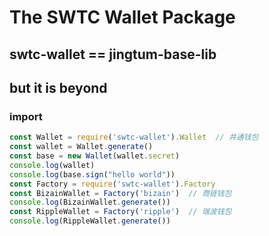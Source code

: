 # The SWTC Wallet Package
  
## swtc-wallet == jingtum-base-lib

## but it is beyond 
### import
```javascript
const Wallet = require('swtc-wallet').Wallet  // 井通钱包
const wallet = Wallet.generate()
const base = new Wallet(wallet.secret)
console.log(wallet)
console.log(base.sign("hello world"))
const Factory = require('swtc-wallet').Factory
const BizainWallet = Factory('bizain')  // 商链钱包
console.log(BizainWallet.generate())
const RippleWallet = Factory('ripple')  // 瑞波钱包
console.log(RippleWallet.generate())
```
